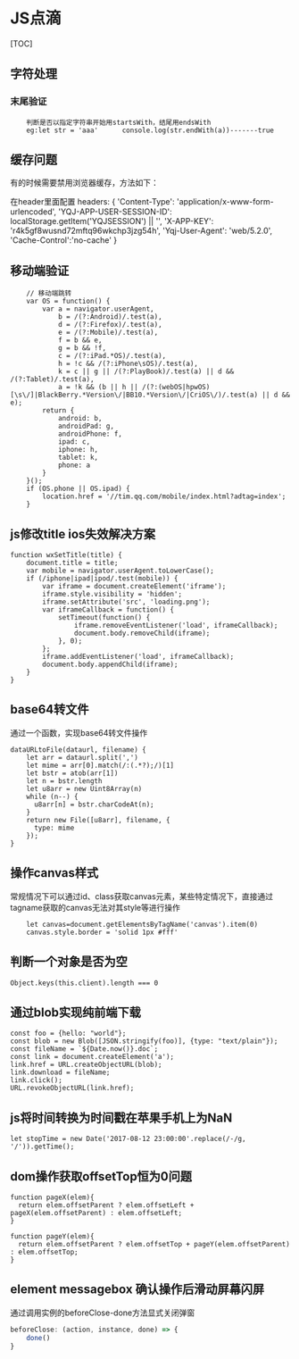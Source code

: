 # JS点滴

[TOC]

## 字符处理

### 末尾验证
```
    判断是否以指定字符串开始用startsWith，结尾用endsWith
    eg:let str = 'aaa'      console.log(str.endWith(a))-------true
```

## 缓存问题
有的时候需要禁用浏览器缓存，方法如下：

在header里面配置
 headers: {
        'Content-Type': 'application/x-www-form-urlencoded',
        'YQJ-APP-USER-SESSION-ID': localStorage.getItem('YQJSESSION') || '',
        'X-APP-KEY': 'r4k5gf8wusnd72mftq96wkchp3jzg54h',
        'Yqj-User-Agent': 'web/5.2.0',
        'Cache-Control':'no-cache'
      }
      
## 移动端验证
```
    // 移动端跳转
    var OS = function() {
        var a = navigator.userAgent,
            b = /(?:Android)/.test(a),
            d = /(?:Firefox)/.test(a),
            e = /(?:Mobile)/.test(a),
            f = b && e,
            g = b && !f,
            c = /(?:iPad.*OS)/.test(a),
            h = !c && /(?:iPhone\sOS)/.test(a),
            k = c || g || /(?:PlayBook)/.test(a) || d && /(?:Tablet)/.test(a),
            a = !k && (b || h || /(?:(webOS|hpwOS)[\s\/]|BlackBerry.*Version\/|BB10.*Version\/|CriOS\/)/.test(a) || d && e);
        return {
            android: b,
            androidPad: g,
            androidPhone: f,
            ipad: c,
            iphone: h,
            tablet: k,
            phone: a
        }
    }();
    if (OS.phone || OS.ipad) {
        location.href = '//tim.qq.com/mobile/index.html?adtag=index';
    }
```

## js修改title ios失效解决方案
```
function wxSetTitle(title) {
    document.title = title;
    var mobile = navigator.userAgent.toLowerCase();
    if (/iphone|ipad|ipod/.test(mobile)) {
        var iframe = document.createElement('iframe');
        iframe.style.visibility = 'hidden';
        iframe.setAttribute('src', 'loading.png');
        var iframeCallback = function() {
            setTimeout(function() {
                iframe.removeEventListener('load', iframeCallback);
                document.body.removeChild(iframe);
            }, 0);
        };
        iframe.addEventListener('load', iframeCallback);
        document.body.appendChild(iframe);
    }
}
```

## base64转文件
通过一个函数，实现base64转文件操作
```
dataURLtoFile(dataurl, filename) {
    let arr = dataurl.split(',')
    let mime = arr[0].match(/:(.*?);/)[1]
    let bstr = atob(arr[1])
    let n = bstr.length
    let u8arr = new Uint8Array(n)
    while (n--) {
      u8arr[n] = bstr.charCodeAt(n);
    }
    return new File([u8arr], filename, {
      type: mime
    });
}
```

## 操作canvas样式
常规情况下可以通过id、class获取canvas元素，某些特定情况下，直接通过tagname获取的canvas无法对其style等进行操作
```
    let canvas=document.getElementsByTagName('canvas').item(0)
    canvas.style.border = 'solid 1px #fff'
```

## 判断一个对象是否为空
```
Object.keys(this.client).length === 0
```

## 通过blob实现纯前端下载
```
const foo = {hello: "world"};
const blob = new Blob([JSON.stringify(foo)], {type: "text/plain"});
const fileName = `${Date.now()}.doc`;
const link = document.createElement('a');
link.href = URL.createObjectURL(blob);
link.download = fileName;
link.click();
URL.revokeObjectURL(link.href);
```

## js将时间转换为时间戳在苹果手机上为NaN
```
let stopTime = new Date('2017-08-12 23:00:00'.replace(/-/g, '/')).getTime();
```

## dom操作获取offsetTop恒为0问题
```
function pageX(elem){
  return elem.offsetParent ? elem.offsetLeft + pageX(elem.offsetParent) : elem.offsetLeft;
}

function pageY(elem){
  return elem.offsetParent ? elem.offsetTop + pageY(elem.offsetParent) : elem.offsetTop;
}
```

## element messagebox 确认操作后滑动屏幕闪屏
通过调用实例的beforeClose-done方法显式关闭弹窗
```JavaScript
beforeClose: (action, instance, done) => {
    done()
}
```


    